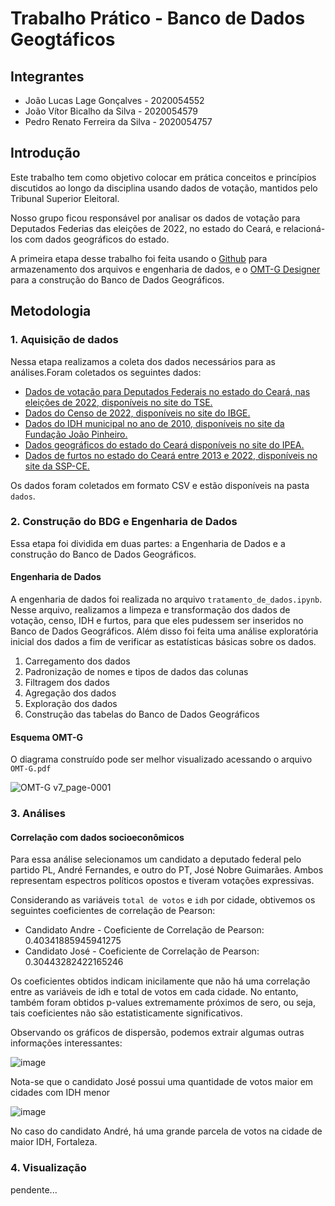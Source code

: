 # Trabalho Prático - Banco de Dados Geogtáficos

## Integrantes

* João Lucas Lage Gonçalves - 2020054552
* João Vítor Bicalho da Silva - 2020054579
* Pedro Renato Ferreira da Silva - 2020054757

## Introdução

Este trabalho tem como objetivo colocar em prática conceitos e princípios discutidos ao longo da disciplina usando dados de votação, mantidos pelo Tribunal Superior Eleitoral.

Nosso grupo ficou responsável por analisar os dados de votação para Deputados Federias das eleições de 2022, no estado do Ceará, e relacioná-los com dados geográficos do estado.

A primeira etapa desse trabalho foi feita usando o [Github](https://github.com/JoaoLucas23/BDG) para armazenamento dos arquivos e engenharia de dados, e o [OMT-G Designer](http://aqui.io/omtg/#) para a construção do Banco de Dados Geográficos.

## Metodologia

### 1. Aquisição de dados

Nessa etapa realizamos a coleta dos dados necessários para as análises.Foram coletados os seguintes dados:

* [Dados de votação para Deputados Federais no estado do Ceará, nas eleições de 2022, disponíveis no site do TSE.](https://www.tse.jus.br/eleicoes/estatisticas/repositorio-de-dados-eleitorais-1/repositorio-de-dados-eleitorais)
* [Dados do Censo de 2022, disponíveis no site do IBGE.](https://www.ibge.gov.br/estatisticas/sociais/populacao/22827-censo-demografico-2022.html?edicao=39499&t=resultados)
* [Dados do IDH municipal no ano de 2010, disponíveis no site da Fundação João Pinheiro.](http://www.atlasbrasil.org.br/consulta/planilha)
* [Dados geográficos do estado do Ceará disponíveis no site do IPEA.](https://basedosdados.org/dataset/49ace9c8-ae2d-454b-bed9-9b9492a3a642?table=830ed269-41f9-461d-96f1-6a54b2e574ac)
* [Dados de furtos no estado do Ceará entre 2013 e 2022, disponíveis no site da SSP-CE.](https://www.sspds.ce.gov.br/indicadores-de-seguranca-publica/)

Os dados foram coletados em formato CSV e estão disponíveis na pasta `dados`.

### 2. Construção do BDG e Engenharia de Dados

Essa etapa foi dividida em duas partes: a Engenharia de Dados e a construção do Banco de Dados Geográficos.

#### Engenharia de Dados

A engenharia de dados foi realizada no arquivo `tratamento_de_dados.ipynb`. Nesse arquivo, realizamos a limpeza e transformação dos dados de votação, censo, IDH e furtos, para que eles pudessem ser inseridos no Banco de Dados Geográficos. Além disso foi feita uma análise exploratória inicial dos dados a fim de verificar as estatísticas básicas sobre os dados.

1. Carregamento dos dados
2. Padronização de nomes e tipos de dados das colunas
3. Filtragem dos dados
4. Agregação dos dados
5. Exploração dos dados
6. Construção das tabelas do Banco de Dados Geográficos

#### Esquema OMT-G  
O diagrama construído pode ser melhor visualizado acessando o arquivo `OMT-G.pdf`

![OMT-G v7_page-0001](https://github.com/user-attachments/assets/0c092aec-2b56-4d87-939d-305ee26227c5)

### 3. Análises

#### Correlação com dados socioeconômicos

Para essa análise selecionamos um candidato a deputado federal pelo partido PL, André Fernandes, e outro do PT, José Nobre Guimarães. Ambos representam espectros políticos opostos e tiveram votações expressivas.

Considerando as variáveis `total de votos` e `idh` por cidade, obtivemos os seguintes coeficientes de correlação de Pearson:
-  Candidato Andre - Coeficiente de Correlação de Pearson: 0.40341885945941275
- Candidato José - Coeficiente de Correlação de Pearson: 0.30443282422165246

Os coeficientes obtidos indicam inicilamente que não há uma correlação entre as variáveis de idh e total de votos em cada cidade.  No entanto, também foram obtidos p-values extremamente próximos de sero, ou seja, tais coeficientes não são estatisticamente significativos.


Observando os gráficos de dispersão, podemos extrair algumas outras informações interessantes:

![image](https://github.com/user-attachments/assets/8798fcd6-180f-4dc9-b315-c5da0e0de41e)

Nota-se que o candidato José possui uma quantidade de votos maior em cidades com IDH menor

![image](https://github.com/user-attachments/assets/22b5c449-351e-4d45-ba43-e7a07a22f599)

No caso do candidato André, há uma grande parcela de votos na cidade de maior IDH, Fortaleza.

### 4. Visualização

pendente...
